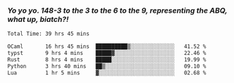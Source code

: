 ### ***Yo yo yo. 148-3 to the 3 to the 6 to the 9, representing the ABQ, what up, biatch?!***

<!--START_SECTION:waka-->

```txt
Total Time: 39 hrs 45 mins

OCaml       16 hrs 45 mins  ██████████▒░░░░░░░░░░░░░░   41.52 %
typst       9 hrs 4 mins    █████▓░░░░░░░░░░░░░░░░░░░   22.46 %
Rust        8 hrs 4 mins    █████░░░░░░░░░░░░░░░░░░░░   19.99 %
Python      3 hrs 40 mins   ██▒░░░░░░░░░░░░░░░░░░░░░░   09.10 %
Lua         1 hr 5 mins     ▓░░░░░░░░░░░░░░░░░░░░░░░░   02.68 %
```

<!--END_SECTION:waka-->

<!--
**AJMC2002/AJMC2002** is a ✨ _special_ ✨ repository because its `README.md` (this file) appears on your GitHub profile.

Here are some ideas to get you started:

- 🔭 I’m currently working on ...
- 🌱 I’m currently learning ...
- 👯 I’m looking to collaborate on ...
- 🤔 I’m looking for help with ...
- 💬 Ask me about ...
- 📫 How to reach me: ...
- 😄 Pronouns: ...
- ⚡ Fun fact: ...
-->
